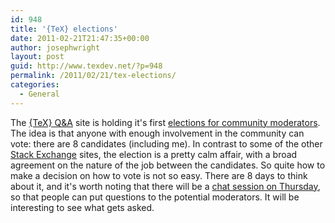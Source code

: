 ```yaml
---
id: 948
title: '{TeX} elections'
date: 2011-02-21T21:47:35+00:00
author: josephwright
layout: post
guid: http://www.texdev.net/?p=948
permalink: /2011/02/21/tex-elections/
categories:
  - General
---
```

The <a href="http://tex.stackexchange.com/">{TeX} Q&A</a> site is holding it's first <a href="http://tex.stackexchange.com/election">elections for community moderators</a>. The idea is that anyone with enough involvement in the community can vote: there are 8 candidates (including me). In contrast to some of the other <a href="http://stackexchange.com/">Stack Exchange</a> sites, the election is a pretty calm affair, with a broad agreement on the nature of the job between the candidates. So quite how to make a decision on how to vote is not so easy. There are 8 days to think about it, and it's worth noting that there will be a <a href="http://meta.tex.stackexchange.com/questions/986">chat session on Thursday</a>, so that people can put questions to the potential moderators. It will be interesting to see what gets asked.